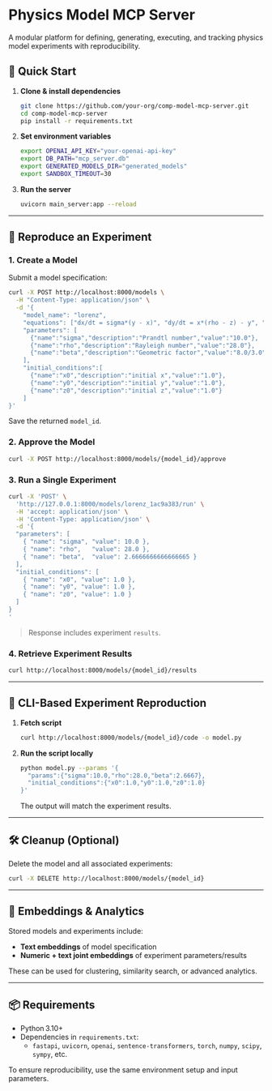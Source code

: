 # Physics Model MCP Server

A modular platform for defining, generating, executing, and tracking physics model experiments with reproducibility.

## 🚀 Quick Start

1. **Clone & install dependencies**
   ```bash
   git clone https://github.com/your-org/comp-model-mcp-server.git
   cd comp-model-mcp-server
   pip install -r requirements.txt
   ```

2. **Set environment variables**
   ```bash
   export OPENAI_API_KEY="your-openai-api-key"
   export DB_PATH="mcp_server.db"
   export GENERATED_MODELS_DIR="generated_models"
   export SANDBOX_TIMEOUT=30
   ```

3. **Run the server**
   ```bash
   uvicorn main_server:app --reload
   ```

---

## 🔁 Reproduce an Experiment

### 1. Create a Model
Submit a model specification:
```bash
curl -X POST http://localhost:8000/models \
  -H "Content-Type: application/json" \
  -d '{
    "model_name": "lorenz",
    "equations": ["dx/dt = sigma*(y - x)", "dy/dt = x*(rho - z) - y", "dz/dt = x*y - beta*z"],
    "parameters": [
      {"name":"sigma","description":"Prandtl number","value":"10.0"},
      {"name":"rho","description":"Rayleigh number","value":"28.0"},
      {"name":"beta","description":"Geometric factor","value":"8.0/3.0"}
    ],
    "initial_conditions":[
      {"name":"x0","description":"initial x","value":"1.0"},
      {"name":"y0","description":"initial y","value":"1.0"},
      {"name":"z0","description":"initial z","value":"1.0"}
    ]
}'
```
Save the returned `model_id`.

### 2. Approve the Model
```bash
curl -X POST http://localhost:8000/models/{model_id}/approve
```

### 3. Run a Single Experiment
```bash
curl -X 'POST' \
  'http://127.0.0.1:8000/models/lorenz_1ac9a383/run' \
  -H 'accept: application/json' \
  -H 'Content-Type: application/json' \
  -d '{
  "parameters": [
    { "name": "sigma", "value": 10.0 },
    { "name": "rho",   "value": 28.0 },
    { "name": "beta",  "value": 2.6666666666666665 }
  ],
  "initial_conditions": [
    { "name": "x0", "value": 1.0 },
    { "name": "y0", "value": 1.0 },
    { "name": "z0", "value": 1.0 }
  ]
}
'
```
> Response includes experiment `results`.

### 4. Retrieve Experiment Results
```bash
curl http://localhost:8000/models/{model_id}/results
```

---

## 🧬 CLI-Based Experiment Reproduction

1. **Fetch script**
   ```bash
   curl http://localhost:8000/models/{model_id}/code -o model.py
   ```

2. **Run the script locally**
   ```bash
   python model.py --params '{
     "params":{"sigma":10.0,"rho":28.0,"beta":2.6667},
     "initial_conditions":{"x0":1.0,"y0":1.0,"z0":1.0}
   }'
   ```
   The output will match the experiment results.

---

## 🛠️ Cleanup (Optional)

Delete the model and all associated experiments:
```bash
curl -X DELETE http://localhost:8000/models/{model_id}
```

---

## 🤖 Embeddings & Analytics

Stored models and experiments include:

- **Text embeddings** of model specification
- **Numeric + text joint embeddings** of experiment parameters/results

These can be used for clustering, similarity search, or advanced analytics.

---

## 📦 Requirements

- Python 3.10+
- Dependencies in `requirements.txt`:
  - `fastapi`, `uvicorn`, `openai`, `sentence-transformers`, `torch`, `numpy`, `scipy`, `sympy`, etc.

To ensure reproducibility, use the same environment setup and input parameters.
